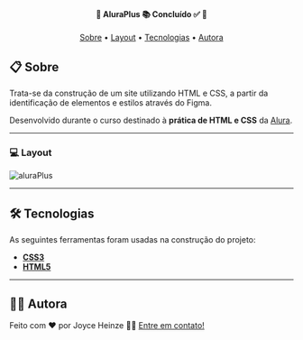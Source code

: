 <h4 align="center"> 
	🚧  AluraPlus 📚 Concluído ✅ 🚧
</h4>

<p align="center">
 <a href="#-sobre">Sobre</a> •
 <a href="#-layout">Layout</a> • 
 <a href="#-tecnologias">Tecnologias</a> • 
 <a href="#-autora">Autora</a>
</p>


## 📋 Sobre

Trata-se da construção de um site utilizando HTML e CSS, a partir da identificação de elementos e estilos através do Figma. 

Desenvolvido durante o curso destinado à **prática de HTML e CSS** da [Alura](https://cursos.alura.com.br/).

---

### 💻 Layout 

  ![aluraPlus](https://user-images.githubusercontent.com/119507549/212210341-dc808e0d-ad72-4650-a2e1-dc2b52245971.gif)
  
---

## 🛠 Tecnologias

As seguintes ferramentas foram usadas na construção do projeto:
-   **[CSS3](https://developer.mozilla.org/)**
-   **[HTML5](https://developer.mozilla.org/)**

---

## 👩‍💻 Autora

Feito com ❤️ por Joyce Heinze 👋🏽 [Entre em contato!](mailto:joyceheinze@ufrrj.br)


